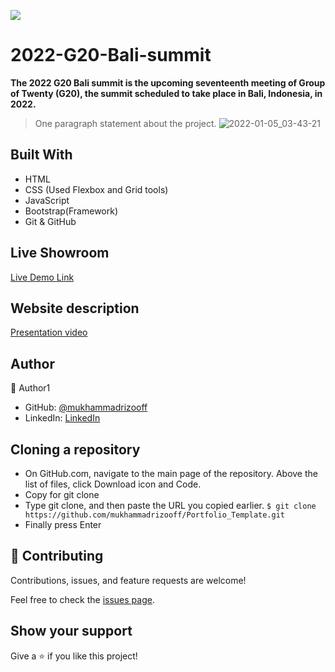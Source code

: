 ![](https://img.shields.io/badge/Microverse-blueviolet)

# 2022-G20-Bali-summit 

**The 2022 G20 Bali summit is the upcoming seventeenth meeting of Group of Twenty (G20), the summit scheduled to take place in Bali, Indonesia, in 2022.**

> One paragraph statement about the project.
> ![2022-01-05_03-43-21](https://user-images.githubusercontent.com/63915024/148134074-9eb1871b-d56f-45e8-b250-3ee850e735aa.png)







## Built With

- HTML
- CSS (Used Flexbox and Grid tools)
- JavaScript
- Bootstrap(Framework)
- Git & GitHub

## Live Showroom

[Live Demo Link]()

## Website description

[Presentation video](https://www.loom.com/share/264efbcf7d95436fb3067c294a58aa3a)

## Author

👤 Author1

- GitHub: [@mukhammadrizooff](https://github.com/mukhammadrizooff)
- LinkedIn: [LinkedIn](linkedin.com/in/mukhammadrizooff)

## Cloning a repository
- On GitHub.com, navigate to the main page of the repository. Above the list of files, click Download icon and Code.
- Copy for git clone
- Type git clone, and then paste the URL you copied earlier.
`$ git clone https://github.com/mukhammadrizooff/Portfolio_Template.git`
- Finally press Enter 

## 🤝 Contributing
Contributions, issues, and feature requests are welcome!

Feel free to check the [issues page](https://github.com/mukhammadrizooff/2022-G20-Bali-summit/issues).
## Show your support

Give a ⭐️ if you like this project!
